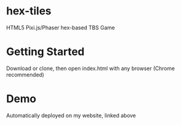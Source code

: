 # hex-tiles
HTML5 Pixi.js/Phaser hex-based TBS Game

# Getting Started
Download or clone, then open index.html with any browser (Chrome recommended)

# Demo
Automatically deployed on my website, linked above
